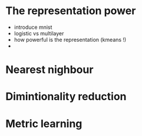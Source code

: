 # The representation power
- introduce mnist 
- logistic vs multilayer
- how powerful is the representation (kmeans !)
- 

# Nearest nighbour

# Dimintionality reduction

# Metric learning

